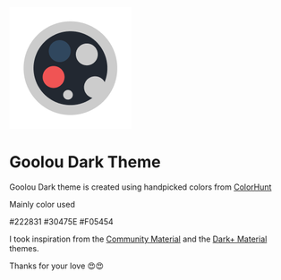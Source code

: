 
![Goolou Logo](icon_small.png)
# Goolou Dark Theme

 Goolou Dark theme is created using handpicked  colors from [ColorHunt](colorhunt.co) 

Mainly color used

 #222831
 #30475E
 #F05454

 I took inspiration from the [Community Material](https://marketplace.visualstudio.com/items?itemName=Equinusocio.vsc-community-material-theme) and the [Dark+ Material](https://marketplace.visualstudio.com/items?itemName=vangware.dark-plus-material) themes.

Thanks for  your love 😍😍